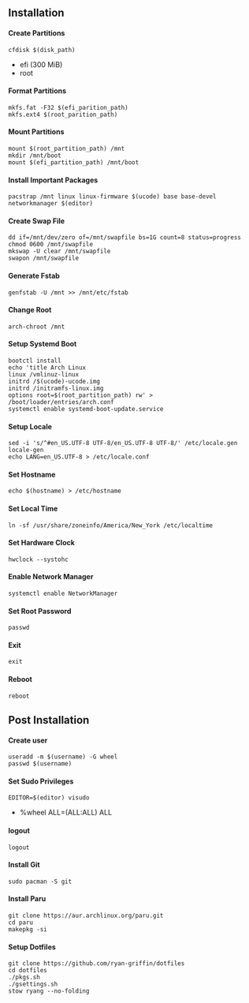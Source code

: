 ## Installation

#### Create Partitions

```
cfdisk $(disk_path)
```

- efi (300 MiB)
- root

#### Format Partitions

```
mkfs.fat -F32 $(efi_parition_path)
mkfs.ext4 $(root_parition_path)
```

#### Mount Partitions

```
mount $(root_partition_path) /mnt
mkdir /mnt/boot
mount $(efi_partition_path) /mnt/boot
```

#### Install Important Packages

```
pacstrap /mnt linux linux-firmware $(ucode) base base-devel networkmanager $(editor)
```

#### Create Swap File

```
dd if=/mnt/dev/zero of=/mnt/swapfile bs=1G count=8 status=progress
chmod 0600 /mnt/swapfile
mkswap -U clear /mnt/swapfile
swapon /mnt/swapfile
```

#### Generate Fstab

```
genfstab -U /mnt >> /mnt/etc/fstab
```

#### Change Root

```
arch-chroot /mnt
```

#### Setup Systemd Boot

```
bootctl install
echo 'title Arch Linux
linux /vmlinuz-linux
initrd /$(ucode)-ucode.img
initrd /initramfs-linux.img
options root=$(root_partition_path) rw' > /boot/loader/entries/arch.conf
systemctl enable systemd-boot-update.service
```

#### Setup Locale

```
sed -i 's/^#en_US.UTF-8 UTF-8/en_US.UTF-8 UTF-8/' /etc/locale.gen
locale-gen
echo LANG=en_US.UTF-8 > /etc/locale.conf
```

#### Set Hostname

```
echo $(hostname) > /etc/hostname
```

#### Set Local Time

```
ln -sf /usr/share/zoneinfo/America/New_York /etc/localtime
```

#### Set Hardware Clock

```
hwclock --systohc
```

#### Enable Network Manager

```
systemctl enable NetworkManager
```

#### Set Root Password

```
passwd
```

#### Exit

```
exit
```

#### Reboot

```
reboot
```

## Post Installation

#### Create user

```
useradd -m $(username) -G wheel
passwd $(username)
```

#### Set Sudo Privileges

```
EDITOR=$(editor) visudo
```

- %wheel ALL=(ALL:ALL) ALL

#### logout

```
logout
```
#### Install Git
```
sudo pacman -S git
```

#### Install Paru
```
git clone https://aur.archlinux.org/paru.git
cd paru
makepkg -si
```

#### Setup Dotfiles
```
git clone https://github.com/ryan-griffin/dotfiles
cd dotfiles
./pkgs.sh
./gsettings.sh
stow ryang --no-folding 
```
